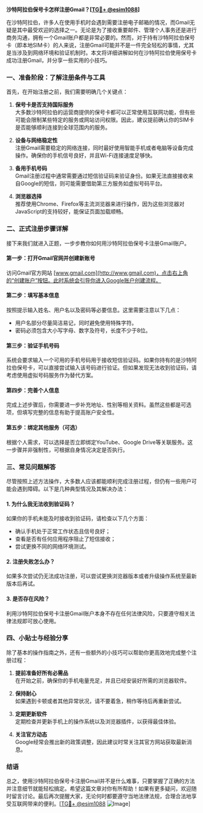 **沙特阿拉伯保号卡怎样注册Gmail？[[TG💪+ @esim1088](https://t.me/s/esim1088)]**

在沙特阿拉伯，许多人在使用手机时会遇到需要注册电子邮箱的情况，而Gmail无疑是其中最受欢迎的选择之一。无论是为了接收重要邮件、管理个人事务还是进行商务沟通，拥有一个Gmail账户都是非常必要的。然而，对于持有沙特阿拉伯保号卡（即本地SIM卡）的人来说，注册Gmail可能并不是一件完全轻松的事情，尤其是当涉及到网络环境和验证机制时。本文将详细讲解如何在沙特阿拉伯使用保号卡成功注册Gmail，并分享一些实用的小技巧。

### 一、准备阶段：了解注册条件与工具

首先，在开始注册之前，我们需要明确几个关键点：

1. **保号卡是否支持国际服务**  
   大多数沙特阿拉伯的运营商提供的保号卡都可以正常使用互联网功能，但有些可能会限制某些特定的服务或网站访问权限。因此，建议提前确认你的SIM卡是否能够顺利连接到全球范围内的服务。

2. **设备与网络稳定性**  
   注册Gmail需要稳定的网络连接，同时最好使用智能手机或者电脑等设备完成操作。确保你的手机信号良好，并且Wi-Fi连接速度足够快。

3. **备用手机号码**  
   Gmail注册过程中通常需要通过短信验证码来验证身份。如果无法直接接收来自Google的短信，则可能需要借助第三方服务如虚拟号码平台。

4. **浏览器选择**  
   推荐使用Chrome、Firefox等主流浏览器来进行操作，因为这些浏览器对JavaScript的支持较好，能保证页面加载顺畅。

### 二、正式注册步骤详解

接下来我们就进入正题，一步步教你如何用沙特阿拉伯保号卡注册Gmail账户。

#### 第一步：打开Gmail官网并创建新账号
访问Gmail官方网站 [www.gmail.com](http://www.gmail.com)，点击右上角的“创建账户”按钮。此时系统会引导你进入Google账户创建流程。

#### 第二步：填写基本信息
按照提示输入姓名、用户名以及密码等必要信息。这里需要注意以下几点：
- 用户名部分尽量简洁易记，同时避免使用特殊字符。
- 密码必须包含大小写字母、数字及符号，长度不少于8位。

#### 第三步：验证手机号码
系统会要求输入一个可用的手机号码用于接收短信验证码。如果你持有的是沙特阿拉伯保号卡，可以直接尝试输入该号码进行验证。但如果发现无法收到验证码，请考虑使用虚拟号码服务作为替代方案。

#### 第四步：完善个人信息
完成上述步骤后，你需要进一步补充地址、性别等相关资料。虽然这些都是可选项，但填写完整的信息有助于提高账户安全性。

#### 第五步：绑定其他服务（可选）
根据个人需求，可以选择是否立即绑定YouTube、Google Drive等关联服务。这一步骤并非强制性，可根据自身情况决定是否执行。

### 三、常见问题解答

尽管按照上述方法操作，大多数人应该都能顺利完成注册过程，但仍有一些用户可能会遇到障碍。以下是几种典型情况及其解决办法：

#### 1. 为什么我无法收到验证码？
如果你的手机未能及时接收到验证码，请检查以下几个方面：
- 确认手机处于正常工作状态且信号良好；
- 查看是否有任何应用程序阻止了短信接收；
- 尝试更换不同的网络环境测试。

#### 2. 注册失败怎么办？
如果多次尝试仍无法成功注册，可以尝试更换浏览器版本或者升级操作系统至最新版本后再试。

#### 3. 是否存在风险？
利用沙特阿拉伯保号卡注册Gmail账户本身不存在任何法律风险，只要遵守相关法律法规即可放心使用。

### 四、小贴士与经验分享

除了基本的操作指南之外，还有一些额外的小技巧可以帮助你更高效地完成整个注册过程：

1. **提前准备好所有必需品**  
   在开始之前，确保你的手机电量充足，并且已经安装好所需的浏览器软件。

2. **保持耐心**  
   如果遇到卡顿或者其他异常状况，请不要着急，稍作等待后再重新尝试。

3. **定期更新软件**  
   定期检查并更新手机上的操作系统以及浏览器插件，以获得最佳体验。

4. **关注官方动态**  
   Google经常会推出新的政策调整，因此建议时常关注其官方网站获取最新消息。

### 结语

总之，使用沙特阿拉伯保号卡注册Gmail并不是什么难事，只要掌握了正确的方法并注意细节就能轻松搞定。希望这篇文章对你有所帮助！如果有更多疑问，欢迎随时留言讨论。最后再次提醒大家，无论何时都要遵守当地法律法规，合理合法地享受互联网带来的便利。[[TG💪+ @esim1088](https://t.me/s/esim1088) ![Image](https://i.postimg.cc/4NQfJmqS/Snipaste-2025-05-13-00-14-12.png)]